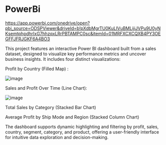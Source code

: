 # PowerBi
https://app.powerbi.com/onedrive/open?pbi_source=ODSPViewer&driveId=b!pXdbMgrTU0KuLIVuBMLijiJVPu9U0yNKsemtphpdhrIxG7hhzqxLRrPBTAMPC0sc&itemId=01MRFXCXCQXB4PY3OEGFFJFRJGKF6A4BO3

This project features an interactive Power BI dashboard built from a sales dataset, designed to visualize key performance metrics and uncover business insights. It includes four distinct visualizations:

Profit by Country (Filled Map)  :

![image](https://github.com/user-attachments/assets/09301b65-d9ef-4628-8d6e-851dbf6c1b6d)

Sales and Profit Over Time (Line Chart):

![image](https://github.com/user-attachments/assets/fc419909-c632-4e58-86f5-a87692423dd1)


Total Sales by Category (Stacked Bar Chart)

Average Profit by Ship Mode and Region (Stacked Column Chart)

The dashboard supports dynamic highlighting and filtering by profit, sales, country, segment, category, and product, offering a user-friendly interface for intuitive data exploration and decision-making.




